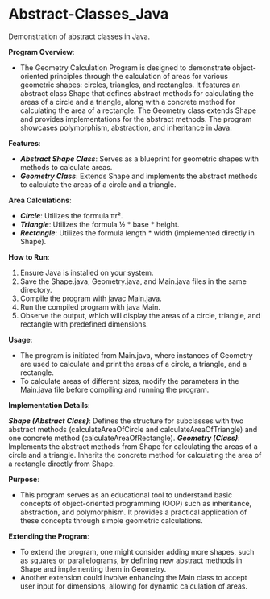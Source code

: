 # Abstract-Classes_Java
Demonstration of abstract classes in Java.

**Program Overview**:

- The Geometry Calculation Program is designed to demonstrate object-oriented principles through the calculation of areas for various geometric shapes: circles, triangles, and rectangles. It features an abstract class Shape that defines abstract methods for calculating the areas of a circle and a triangle, along with a concrete method for calculating the area of a rectangle. The Geometry class extends Shape and provides implementations for the abstract methods. The program showcases polymorphism, abstraction, and inheritance in Java.

**Features**:

- **_Abstract Shape Class_**: Serves as a blueprint for geometric shapes with methods to calculate areas.
- **_Geometry Class_**: Extends Shape and implements the abstract methods to calculate the areas of a circle and a triangle.

**Area Calculations**:

- **_Circle_**: Utilizes the formula πr².
- **_Triangle_**: Utilizes the formula ½ * base * height.
- **_Rectangle_**: Utilizes the formula length * width (implemented directly in Shape).

**How to Run**:

1. Ensure Java is installed on your system.
2. Save the Shape.java, Geometry.java, and Main.java files in the same directory.
3. Compile the program with javac Main.java.
4. Run the compiled program with java Main.
5. Observe the output, which will display the areas of a circle, triangle, and rectangle with predefined dimensions.

**Usage**:

- The program is initiated from Main.java, where instances of Geometry are used to calculate and print the areas of a circle, a triangle, and a rectangle.
- To calculate areas of different sizes, modify the parameters in the Main.java file before compiling and running the program.

**Implementation Details**:

**_Shape (Abstract Class)_**: Defines the structure for subclasses with two abstract methods (calculateAreaOfCircle and calculateAreaOfTriangle) and one concrete method (calculateAreaOfRectangle).
**_Geometry (Class)_**: Implements the abstract methods from Shape for calculating the areas of a circle and a triangle. Inherits the concrete method for calculating the area of a rectangle directly from Shape.

**Purpose**:

- This program serves as an educational tool to understand basic concepts of object-oriented programming (OOP) such as inheritance, abstraction, and polymorphism. It provides a practical application of these concepts through simple geometric calculations.

**Extending the Program**:

- To extend the program, one might consider adding more shapes, such as squares or parallelograms, by defining new abstract methods in Shape and implementing them in Geometry.
- Another extension could involve enhancing the Main class to accept user input for dimensions, allowing for dynamic calculation of areas.

